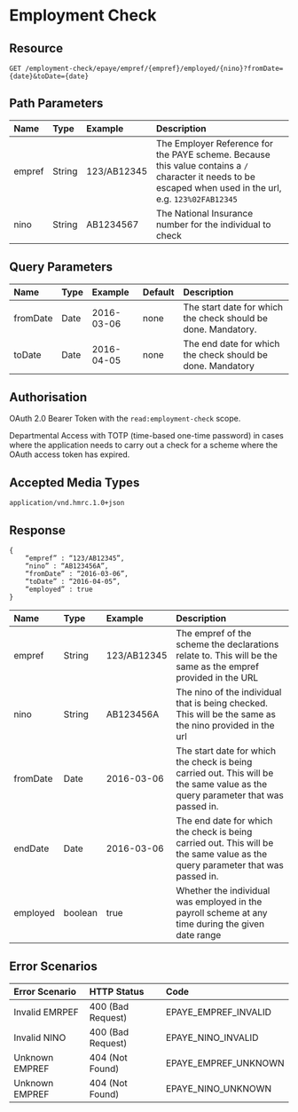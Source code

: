 # Employment Check
## Resource
	GET /employment-check/epaye/empref/{empref}/employed/{nino}?fromDate={date}&toDate={date}
	
## Path Parameters

| Name | Type | Example | Description |
|:-|:-|:-|:-|
| empref | String | 123/AB12345 | The Employer Reference for the PAYE scheme. Because this value contains a `/` character it needs to be escaped when used in the url, e.g. `123%02FAB12345` |
| nino | String | AB1234567 | The National Insurance number for the individual to check |

## Query Parameters
| Name | Type | Example | Default | Description |
|:-|:-|:-|:-|:-|
| fromDate | Date | 2016-03-06 | none | The start date for which the check should be done. Mandatory. |
| toDate | Date | 2016-04-05 | none | The end date for which the check should be done. Mandatory |

## Authorisation
OAuth 2.0 Bearer Token with the `read:employment-check` scope.

Departmental Access with TOTP (time-based one-time password) in cases where the application needs to carry out a check for a scheme where the OAuth access token has expired.

## Accepted Media Types
    application/vnd.hmrc.1.0+json

## Response
```
{
    “empref” : “123/AB12345”,
    “nino” : “AB123456A”,
    “fromDate” : “2016-03-06”,
    “toDate” : “2016-04-05”,
    “employed” : true
}
```

| Name | Type | Example | Description |
|:-|:-|:-|:-|
| empref | String | 123/AB12345 | The empref of the scheme the declarations relate to. This will be the same as the empref provided in the URL |
| nino | String | AB123456A | The nino of the individual that is being checked. This will be the same as the nino provided in the url |
| fromDate | Date | 2016-03-06 | The start date for which the check is being carried out. This will be the same value as the query parameter that was passed in.|
| endDate | Date | 2016-03-06 | The end date for which the check is being carried out. This will be the same value as the query parameter that was passed in. |
| employed | boolean | true | Whether the individual was employed in the payroll scheme at any time during the given date range |

## Error Scenarios

| Error Scenario | HTTP Status | Code |
|:-|:-|:-|
| Invalid EMRPEF | 400 (Bad Request) | EPAYE_EMPREF_INVALID |
| Invalid NINO | 400 (Bad Request) | EPAYE_NINO_INVALID |
| Unknown EMPREF | 404 (Not Found) | EPAYE_EMPREF_UNKNOWN |
| Unknown EMPREF | 404 (Not Found) | EPAYE_NINO_UNKNOWN |